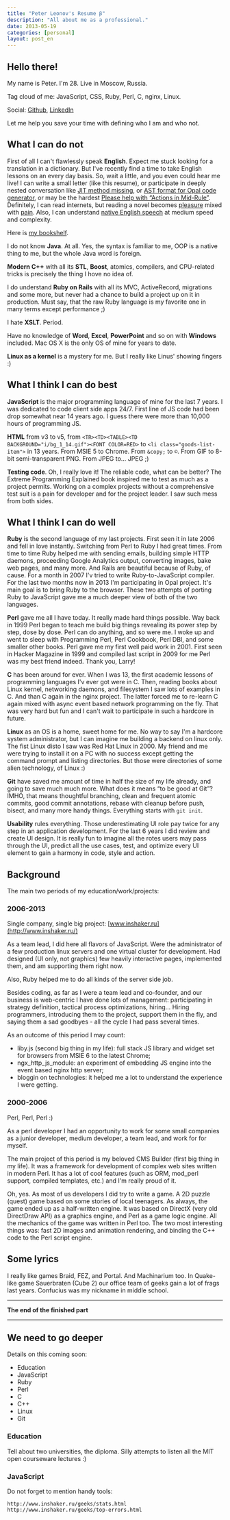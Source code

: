 ```yaml
---
title: "Peter Leonov's Resume β"
description: "All about me as a professional."
date: 2013-05-19
categories: [personal]
layout: post_en
---
```


## Hello there!
My name is Peter. I'm 28. Live in Moscow, Russia.

Tag cloud of me: JavaScript, CSS, Ruby, Perl, C, nginx, Linux.

Social: [Github](https://github.com/kung-fu-tzu), [LinkedIn](http://www.linkedin.com/in/peterleonov)

Let me help you save your time with defining who I am and who not.

## What I can do not

First of all I can't flawlessly speak **English**. Expect me stuck looking for a translation in a dictionary. But I've recently find a time to take English lessons on an every day basis. So, wait a little, and you even could hear me live! I can write a small letter (like this resume), or participate in deeply nested conversation like [JIT method missing](https://github.com/opal/opal/issues/224), or [AST format for Opal code generator](https://github.com/opal/opal/issues/305), or may be the hardest [Please help with “Actions in Mid-Rule”](https://github.com/zaach/jison/issues/173). Definitely, I can read internets, but reading a novel becomes [pleasure](http://en.wikipedia.org/wiki/Winnie-the-Pooh) mixed with [pain](http://en.wikipedia.org/wiki/Dracula). Also, I can understand [native English speech](http://www.youtube.com/user/1veritasium) at medium speed and complexity.

Here is [my bookshelf](http://www.shelfari.com/peter_leonov).

I do not know **Java**. At all. Yes, the syntax is familiar to me, OOP is a native thing to me, but the whole Java word is foreign.

**Modern C++** with all its **STL**, **Boost**, atomics, compilers, and CPU-related tricks is precisely the thing I hove no idea of.

I do understand **Ruby on Rails** with all its MVC, ActiveRecord, migrations and some more, but never had a chance to build a project up on it in production. Must say, that the raw Ruby language is my favorite one in many terms except performance ;)

I hate **XSLT**. Period.

Have no knowledge of **Word**, **Excel**, **PowerPoint** and so on with **Windows** included. Mac OS X is the only OS of mine for years to date.

**Linux as a kernel** is a mystery for me. But I really like Linus' showing fingers :)



## What I think I can do best

**JavaScript** is the major programming language of mine for the last 7 years. I was dedicated to code client side apps 24/7. First line of JS code had been drop somewhat near 14 years ago. I guess there were more than 10,000 hours of programming JS.

**HTML** from v3 to v5, from `<TR><TD><TABLE><TD BACKGROUND="i/bg_1_14.gif"><FONT COLOR=RED>` to `<li class="goods-list-item">` in 13 years. From MSIE 5 to Chrome. From `&copy;` to `©`. From GIF to 8-bit semi-transparent PNG. From JPEG to… JPEG ;)

**Testing code**. Oh, I really love it! The reliable code, what can be better? The Extreme Programming Explained book inspired me to test as much as a project permits. Working on a complex projects without a comprehensive test suit is a pain for developer and for the project leader. I saw such mess from both sides.



## What I think I can do well

**Ruby** is the second language of my last projects. First seen it in late 2006 and fell in love instantly. Switching from Perl to Ruby I had great times. From time to time Ruby helped me with sending emails, building simple HTTP daemons, proceeding Google Analytics output, converting images, bake web pages, and many more. And Rails are beautiful because of Ruby, of cause. For a month in 2007 I'v tried to write Ruby-to-JavaScript compiler. For the last two months now in 2013 I'm participating in Opal project. It's main goal is to bring Ruby to the browser. These two attempts of porting Ruby to JavaScript gave me a much deeper view of both of the two languages.

**Perl** gave me all I have today. It really made hard things possible. Way back in 1999 Perl began to teach me build big things revealing its power step by step, dose by dose. Perl can do anything, and so were me. I woke up and went to sleep with Programming Perl, Perl Cookbook, Perl DBI, and some smaller other books. Perl gave me my first well paid work in 2001. First seen in Hacker Magazine in 1999 and compiled last script in 2009 for me Perl was my best friend indeed. Thank you, Larry!

**C** has been around for ever. When I was 13, the first academic lessons of programming languages I'v ever got were in C. Then, reading books about Linux kernel, networking daemons, and filesystem I saw lots of examples in C. And than C again in the nginx project. The latter forced me to re-learn C again mixed with async event based network programming on the fly. That was very hard but fun and I can't wait to participate in such a hardcore in future.

**Linux** as an OS is a home, sweet home for me. No way to say I'm a hardcore system administrator, but I can imagine me building a backend on linux only. The fist Linux disto I saw was Red Hat Linux in 2000. My friend and me were trying to install it on a PC with no success except getting the command prompt and listing directories. But those were directories of some alien technology, of Linux :)

**Git** have saved me amount of time in half the size of my life already, and going to save much much more. What does it means “to be good at Git”? IMHO, that means thoughtful branching, clean and frequent atomic commits, good commit annotations, rebase with cleanup before push, bisect, and many more handy things. Everything starts with `git init`.

**Usability** rules everything. Those underestimating UI role pay twice for any step in an application development. For the last 6 years I did review and create UI design. It is really fun to imagine all the rotes users may pass through the UI, predict all the use cases, test, and optimize every UI element to gain a harmony in code, style and action.



## Background

The main two periods of my education/work/projects:

### 2006-2013

Single company, single big project: [www.inshaker.ru](http://www.inshaker.ru/)

As a team lead, I did here all flavors of JavaScript. Were the administrator of a few production linux servers and one virtual cluster for development. Had designed (UI only, not graphics) few heavily interactive pages, implemented them, and am supporting them right now.

Also, Ruby helped me to do all kinds of the server side job.

Besides coding, as far as I were a team lead and co-founder, and our business is web-centric I have done lots of management: participating in strategy definition, tactical process optimizations, hiring… Hiring programmers, introducing them to the project, support them in the fly, and saying them a sad goodbyes - all the cycle I had pass several times.

As an outcome of this period I may count:

 - liby.js (second big thing in my life): full stack JS library and widget set for browsers from MSIE 6 to the latest Chrome;
 - ngx_http_js_module: an experiment of embedding JS engine into the event based nginx http server;
 - bloggin on technologies: it helped me a lot to understand the experience I were getting.

### 2000-2006

Perl, Perl, Perl :)

As a perl developer I had an opportunity to work for some small companies as a junior developer, medium developer, a team lead, and work for for myself.

The main project of this period is my beloved CMS Builder (first big thing in my life). It was a framework for development of complex web sites written in modern Perl. It has a lot of cool features (such as ORM, mod_perl support, compiled templates, etc.) and I'm really proud of it.

Oh, yes. As most of us developers I did try to write a game. A 2D puzzle (quest) game based on some stories of local teenagers. As always, the game ended up as a half-written engine. It was based on DirectX (very old DirectDraw API) as a graphics engine, and Perl as a game logic engine. All the mechanics of the game was written in Perl too. The two most interesting things was: fast 2D images and animation rendering, and binding the C++ code to the Perl script engine.

## Some lyrics

I really like games Braid, FEZ, and Portal. And Machinarium too.
In Quake-like game Sauerbraten (Cube 2) our office team of geeks gain a lot of frags last years.
Confucius was my nickname in middle school.


----

**The end of the finished part**

----




## We need to go deeper

Details on this coming soon:

* Education
* JavaScript
* Ruby
* Perl
* C
* C++
* Linux
* Git


### Education

Tell about two universities, the diploma. Silly attempts to listen all the MIT open courseware lectures :)


### JavaScript

Do not forget to mention handy tools:

    http://www.inshaker.ru/geeks/stats.html
    http://www.inshaker.ru/geeks/top-errors.html

